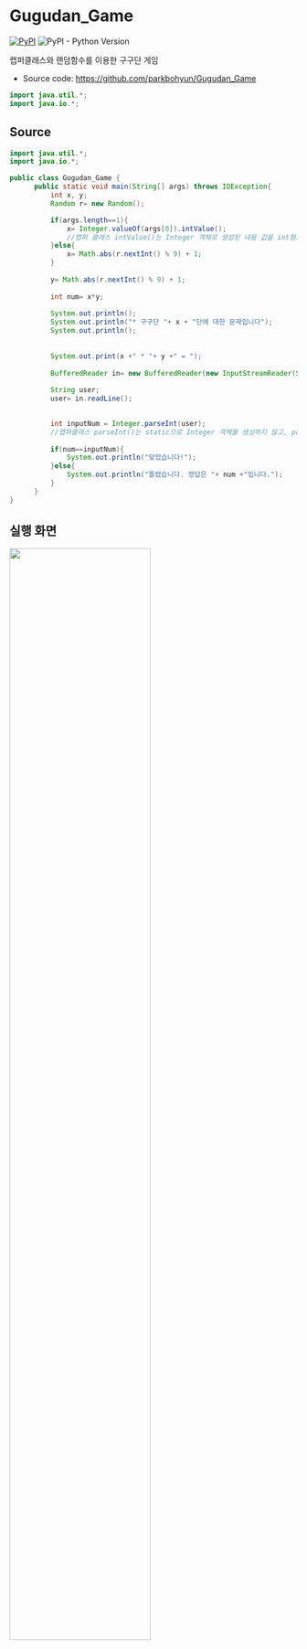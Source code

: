 # Gugudan_Game
[![PyPI](https://img.shields.io/pypi/v/dart-fss.svg)](https://pypi.org/project/dart-fss/)
![PyPI - Python Version](https://img.shields.io/pypi/pyversions/dart-fss.svg)

랩퍼클래스와 랜덤함수를 이용한 구구단 게임

- Source code: https://github.com/parkbohyun/Gugudan_Game

``` java
import java.util.*;
import java.io.*;
```

## Source

```java
import java.util.*;
import java.io.*;

public class Gugudan_Game {
	  public static void main(String[] args) throws IOException{
		  int x, y;
		  Random r= new Random();

		  if(args.length==1){
			  x= Integer.valueOf(args[0]).intValue(); 
			  //랩퍼 클래스 intValue()는 Integer 객체로 생성된 내용 값을 int형으로 형변환
		  }else{
			  x= Math.abs(r.nextInt() % 9) + 1;
		  }
	
		  y= Math.abs(r.nextInt() % 9) + 1;
		  
		  int num= x*y;
	
		  System.out.println();
		  System.out.println("* 구구단 "+ x + "단에 대한 문제입니다");
		  System.out.println();
	
	
		  System.out.print(x +" * "+ y +" = ");
		 
		  BufferedReader in= new BufferedReader(new InputStreamReader(System.in));
		  
		  String user;
		  user= in.readLine();
	

		  int inputNum = Integer.parseInt(user);
		  //랩퍼클래스 parseInt()는 static으로 Integer 객체를 생성하지 않고, parameter로 int형으로 형변환
	
		  if(num==inputNum){
			  System.out.println("맞았습니다!");
		  }else{
			  System.out.println("틀렸습니다. 정답은 "+ num +"입니다.");
		  }
	  }
}
```

## 실행 화면
<img src = "https://user-images.githubusercontent.com/47629333/173706975-69f1fb72-7d06-4fa8-8f75-e240a1ebdca0.png" width = "70%" height = "70%">

